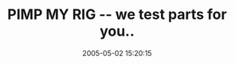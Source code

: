 ---
date: 2005-05-02 15:20:15
link:
  source: delicious
  source_url: https://del.icio.us/roytang
  text: PIMP MY RIG -- we test parts for you..
  url: http://www.pimp-my-rig.com/
slug: pimp-my-rig-we-test-parts-for-you
source: delicious
tags:
- hardware
title: PIMP MY RIG -- we test parts for you..
---